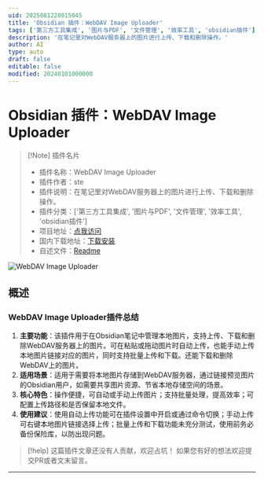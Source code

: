 ```yaml
---
uid: 2025081220015045
title: 'Obsidian 插件：WebDAV Image Uploader'
tags: ['第三方工具集成', '图片与PDF', '文件管理', '效率工具', 'obsidian插件']
description: '在笔记里对WebDAV服务器上的图片进行上传、下载和删除操作。'
author: AI
type: auto
draft: false
editable: false
modified: 20240101000000
---
```


# Obsidian 插件：WebDAV Image Uploader

> [!Note] 插件名片
> - 插件名称：WebDAV Image Uploader
> - 插件作者：ste
> - 插件说明：在笔记里对WebDAV服务器上的图片进行上传、下载和删除操作。
> - 插件分类：['第三方工具集成', '图片与PDF', '文件管理', '效率工具', 'obsidian插件']
> - 项目地址：[点我访问](https://github.com/Koishiiko/obsidian-webdav-image-uploader)
> - 国内下载地址：[下载安装](https://pkmer.cn/products/plugin/pluginMarket/?webdav-image-uploader)
> - 自述文件：[Readme](https://ghproxy.net/https://raw.githubusercontent.com/Koishiiko/obsidian-webdav-image-uploader/master/README.md)

![WebDAV Image Uploader](https://cdn.pkmer.cn/covers/webdav-image-uploader_internal_3.gif!pkmer)

## 概述

### WebDAV Image Uploader插件总结
1. **主要功能**：该插件用于在Obsidian笔记中管理本地图片，支持上传、下载和删除WebDAV服务器上的图片。可在粘贴或拖动图片时自动上传，也能手动上传本地图片链接对应的图片，同时支持批量上传和下载。还能下载和删除WebDAV上的图片。
2. **适用场景**：适用于需要将本地图片存储到WebDAV服务器，通过链接预览图片的Obsidian用户，如需要共享图片资源、节省本地存储空间的场景。
3. **核心特色**：操作便捷，可自动或手动上传图片；支持批量处理，提高效率；可配置上传路径和是否保留本地文件。
4. **使用建议**：使用自动上传功能可在插件设置中开启或通过命令切换；手动上传可右键本地图片链接选择上传；批量上传和下载功能未充分测试，使用前务必备份保险库，以防出现问题。


> [!help] 
> 这篇插件文章还没有人贡献，欢迎占坑！
> 如果您有好的想法欢迎提交PR或者文末留言。
> 

---


